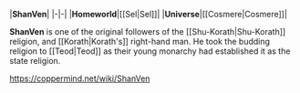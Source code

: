 |**ShanVen**|
|-|-|
|**Homeworld**|[[Sel\|Sel]]|
|**Universe**|[[Cosmere\|Cosmere]]|

**ShanVen** is one of the original followers of the [[Shu-Korath\|Shu-Korath]] religion, and [[Korath\|Korath's]] right-hand man.
He took the budding religion to [[Teod\|Teod]] as their young monarchy had established it as the state religion.



https://coppermind.net/wiki/ShanVen